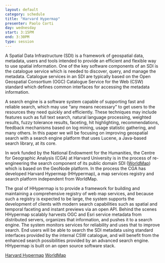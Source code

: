 ```yaml
---
layout: default
category: schedule
title: "Harvard Hypermap"
presenter: Paolo Corti
day: wednesday
start: 3:15PM
end: 3:30PM
type: session
---
```


A Spatial Data Infrastructure (SDI) is a framework of geospatial data, metadata, users and tools
intended to provide an efficient and flexible way to use spatial information. One of the key
software components of an SDI is the catalogue service which is needed to discover, query, and
manage the metadata. Catalogue services in an SDI are typically based on the Open Geospatial
Consortium (OGC) Catalogue Service for the Web (CSW) standard which defines common
interfaces for accessing the metadata information.

A search engine is a software system capable of supporting fast and reliable search, which may
use “any means necessary” to get users to the resources they need quickly and efficiently. These
techniques may include features such as full text search, natural language processing, weighted
results, fuzzy tolerance results, faceting, hit highlighting, recommendations, feedback
mechanisms based on log mining, usage statistic gathering, and many others. In this paper we
will be focusing on improving geospatial search with a search engine platform that uses Lucene,
a Java-based search library, at its core.

In work funded by the National Endowment for the Humanities, the Centre for Geographic
Analysis (CGA) at Harvard University is in the process of re-engineering the search component
of its public domain SDI ([WorldMap](http://worldmap.harvard.edu)) which is based on the
GeoNode platform. In the process the CGA has developed Harvard Hypermap (HHypermap), a
map services registry and search platform independent from WorldMap.

The goal of HHypermap is to provide a framework for building and maintaining a comprehensive
registry of web map services, and because such a registry is expected to be large, the system
supports the development of clients with modern search capabilities such as spatial and temporal
faceting and instant previews via an open API. Behind the scenes HHypermap scalably harvests
OGC and Esri service metadata from distributed servers, organizes that information, and pushes it
to a search engine. The system monitors services for reliability and uses that to improve search.
End users will be able to search the SDI metadata using standard interfaces provided by the
internal CSW catalogue, and will benefit from the enhanced search possibilities provided by an
advanced search engine. HHypermap is built on an open source software stack.

[Harvard Hypermap](http://hh.worldmap.harvard.edu/)
[WorldMap](http://worldmap.harvard.edu/)
